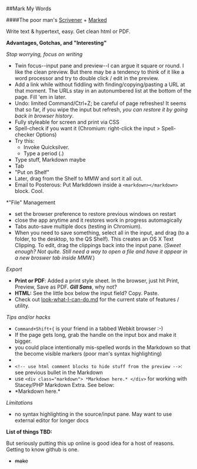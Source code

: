 ##Mark My Words <title>Mark My Words</title>

####The poor man's [Scrivener][1] + [Marked][2]

Write text & hypertext, easy. Get clean html or PDF.

**Advantages, Gotchas, and "Interesting"**

<!--  /////////////   this is a non-previewed block of stuff

it does appear in the rendered HTML as a comment, though


use as much vertical space as you like; 





/////////////  -->


*Stop worrying, focus on writing*

 - Twin focus--input pane and preview--I can argue it square or round. I like the clean preview. But there may be a tendency to think of it like a word processor and
 try to double click / edit in the preview.
 - Add a link while without fiddling with finding/copying/pasting a URL at that moment. The URLs stay in an autonumbered list at the bottom of the page. Fill 'em in later.
 - Undo: limited Command/Ctrl+Z; be careful of page refreshes! It seems that so far, if you wipe the input but refresh, *you can restore it by going back in browser history*.
 - Fully styleable for screen and print via CSS
 - Spell-check if you want it (Chromium: right-click the input > Spell-checker Options)
 - Try this: 
   - Invoke Quicksilver. 
   - Type a period (.)
  - Type stuff, Markdown maybe
   - Tab 
   - "Put on Shelf"
   - Later, drag from the Shelf to MMW and sort it all out.
 - Email to Posterous: Put Markddown inside a `<markdown></markdown>` block. Cool.

*"File" Management

 - set the browser preference to restore previous windows on restart
 - close the app anytime and it restores work in progress automagically
 - Tabs auto-save multiple docs (testing in Chromium).
 - When you need to save something, select all in the input, and drag (to a folder, to the desktop, to the QS Shelf). This creates an OS X Text Clipping. To edit, drag the clippings back into the input pane. (*Sweet enough? Not quite. Still need a way to open a file and have it appear in a new broswer tab inside MMW.*)

*Export*

 - **Print or PDF**: Added a print style sheet. In the browser, just hit Print, Preview, Save as PDF. ***Gill Sans***, why not?
 - **HTML:** See the little box below the input field? Copy. Paste.
 - Check out [look-what-I-can-do.md][3] for the current state of features / utility. 

*Tips and/or hacks*

 - `Command+Shift+{` is your friend in a tabbed Webkit browser :-)
 - If the page gets long, grab the handle on the input box and make it bigger.
 - you could place intentionally mis-spelled words in the Markdown so that the become visible markers (poor man's syntax highlighting)
 - <!-- use html comment blocks to hide stuff from the preview -->
 - `<!-- use html comment blocks to hide stuff from the preview -->`: see previous bullet in the Markdown
 - use `<div class="markdown"> *Markdown here.* </div>` for working with Stacey/PHP Markdown Extra. See below:
 - <div class="markdown"> *Markdown here.* </div>

*Limitations*

 - no syntax highlighting in the source/input pane. May want to use external editor for longer docs

**List of things TBD:**

But seriously putting this up online is good idea for a host of reasons. Getting to know github is one.

 - ~~make <title> change dynamically to whatever the first line of Markdown is.~~ <br /> **fixed**: make first line = `## Previewed Title <title>Real HTML Title</title>` (dropped `<title>` from the html file `<head>` -- so declaring in `<body>` via Markdown works :-)
 - Nice to have a GUI like WMD that would handle the nice things about [PHP Markdown Extra][4] like tables and footnotes. Question asked here: http://stackoverflow.com/q/4166971 
*[MultiMarkdown 3][5] can do footnotes, tables, definition lists, citations*. Seems mainly focused on wide range of export options (Latex, etc) Also, Multimarkdown is a local server install. MMW uses a javascript port of showdown.js, so it's portable. Thinking we have to live without footnotes and tables in this edit mode. Stacey uses PHP markdown with the extra goodies.
 - also nice to have: selection "echo" between panes (see twin focus above)
 - [Stacey][6]-fy it for publication; have specific pages showing examples;
 - Show/hide preview pane?

 

**Credit**

This comes via a project called WMD, and a series of forks and branches based on the original release. Fascinating to follow the chain of tweaks. I'm working with [this version, aimed to include form elements in Markdown][7]. 

Shoulders of Giants:
> 
Github Dudes...
WMD project
Gruber (markdown)
HTML


  [1]: http://
  [2]: http://
  [3]: look-what-I-can-do.md
  [4]: http://michelf.com/projects/php-markdown/
  [5]: http://fletcher.github.com/peg-multimarkdown/mmd-manual.pdf
  [6]: http://staceyapp.com
  [7]: https://github.com/maleldil/wmd "Maledil's fork of WMD"
